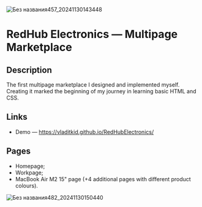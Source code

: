 
![Без названия457_20241130143448](https://github.com/user-attachments/assets/1774a9a8-d3ef-44a2-a6e7-60f72b3ac5cb)

# RedHub Electronics — Multipage Marketplace
## Description

The first multipage marketplace I designed and implemented myself. Creating it marked the beginning of my journey in learning basic HTML and CSS.

## Links
- Demo — https://vladitkid.github.io/RedHubElectronics/

## Pages

- Homepage;
- Workpage;
- MacBook Air M2 15" page (+4 additional pages with different product colours).

![Без названия482_20241130150440](https://github.com/user-attachments/assets/f15a7cb4-0e95-41fc-95b6-48d36056fd3a)
